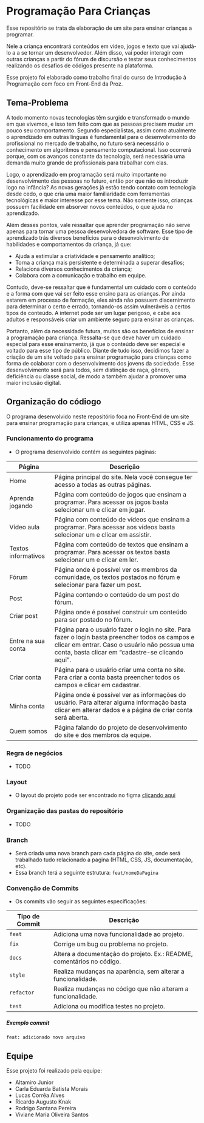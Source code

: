 # Programação Para Crianças

Esse repositório se trata da elaboração de um site para ensinar crianças a programar.

Nele a criança encontrará conteúdos em vídeo, jogos e texto que vai ajudá-lo a a se tornar um desenvolvedor. Além disso, vai poder interagir com outras crianças a partir do fórum de discursão e testar seus conhecimentos realizando os desafios de códigos presente na plataforma.

Esse projeto foi elaborado como trabalho final do curso de Introdução à Programação com foco em Front-End da Proz.


## Tema-Problema

A todo momento novas tecnologias têm surgido e transformado o mundo em que vivemos, e isso tem feito com que as pessoas precisem mudar um pouco seu comportamento. Segundo especialistas, assim como atualmente o aprendizado em outras línguas é fundamental para o desenvolvimento do profissional no mercado de trabalho, no futuro será necessário o conhecimento em algoritmos e pensamento computacional. Isso ocorrerá porque, com os avanços constante da tecnologia, será necessária uma demanda muito grande de profissionais para trabalhar com elas. 

Logo, o aprendizado em programação será muito importante no desenvolvimento das pessoas no futuro, então por que não os introduzir logo na infância? As novas gerações já estão tendo contato com tecnologia desde cedo, o que cria uma maior familiaridade com ferramentas tecnológicas e maior interesse por esse tema. Não somente isso, crianças possuem facilidade em absorver novos conteúdos, o que ajuda no aprendizado.

Além desses pontos, vale ressaltar que aprender programação não serve apenas para tornar uma pessoa desenvolvedora de software. Esse tipo de aprendizado trás diversos benefícios para o desenvolvimento de habilidades e comportamentos da criança, já que:
- Ajuda a estimular a criatividade e pensamento analítico;
- Torna a criança mais persistente e determinada a superar desafios;
- Relaciona diversos conhecimentos da criança;
- Colabora com a comunicação e trabalho em equipe.

Contudo, deve-se ressaltar que é fundamental um cuidado com o conteúdo e a forma com que vai ser feito esse ensino para as crianças. Por ainda estarem em processo de formação, eles ainda não possuem discernimento para determinar o certo e errado, tornando-os assim vulneráveis a certos tipos de conteúdo. A internet pode ser um lugar perigoso, e cabe aos adultos e responsáveis criar um ambiente seguro para ensinar as crianças.

Portanto, além da necessidade futura, muitos são os benefícios de ensinar a programação para criança. Ressalta-se que deve haver um cuidado especial para esse ensinamento, já que o conteúdo deve ser especial e voltado para esse tipo de público. Diante de tudo isso, decidimos fazer a criação de um site voltado para ensinar programação para crianças como forma de colaborar com o desenvolvimento dos jovens da sociedade. Esse desenvolvimento será para todos, sem distinção de raça, gênero, deficiência ou classe social, de modo a também ajudar a promover uma maior inclusão digital.


## Organização do códiogo

O programa desenvolvido neste repositório foca no Front-End de um site para ensinar programação para crianças, e utiliza apenas HTML, CSS e JS.

### Funcionamento do programa

- O programa desenvolvido contém as seguintes páginas:


| Página              | Descrição                                                                                                                                       |
| ------------------- | ----------------------------------------------------------------------------------------------------------------------------------------------- |
| Home                | Página principal do site. Nela você consegue ter acesso a todas as outras páginas.                                                              |
| Aprenda jogando     | Página com conteúdo de jogos que ensinam a programar. Para acessar os jogos basta selecionar um e clicar em jogar.                              |
| Vídeo aula          | Página com conteúdo de vídeos que ensinam a programar. Para acessar aos vídeos basta selecionar um e clicar em assistir.                        |
| Textos informativos | Página com conteúdo de textos que ensinam a programar. Para acessar os textos basta selecionar um e clicar em ler.                              |
| Fórum               | Página onde é possível ver os membros da comunidade, os textos postados no fórum e selecionar para fazer um post.                               |
| Post                | Página contendo o conteúdo de um post do fórum.                                                                                                 |
| Criar post          | Página onde é possível construir um conteúdo para ser postado no fórum.                                                                         |
| Entre na sua conta  | Página para o usuário fazer o login no site. Para fazer o login basta preencher todos os campos e clicar em entrar. Caso o usuário não possua uma conta, basta clicar em “cadastre-se clicando aqui”. |
| Criar conta         | Página para o usuário criar uma conta no site. Para criar a conta basta preencher todos os campos e clicar em cadastrar.                        |
| Minha conta         | Página onde é possível ver as informações do usuário. Para alterar alguma informação basta clicar em alterar dados e a página de criar conta será aberta. |
| Quem somos          | Página falando do projeto de desenvolvimento do site e dos membros da equipe.                                                                   |


### Regra de negócios

- TODO

### Layout

- O layout do projeto pode ser encontrado no figma [clicando aqui](https://www.figma.com/file/E4EeaMtTVGbNV5s878aOPA/Escola-de-programa%C3%A7%C3%A3o?type=design&node-id=0-1&mode=design&t=OkWSd2eOqocxLvQO-0)



### Organização das pastas do repositório

- TODO

### Branch

- Será criada uma nova branch para cada página do site, onde será trabalhado tudo relacionado a pagina (HTML, CSS, JS, documentação, etc).
- Essa branch terá a seguinte estrutura: `feat/nomeDaPagina`


### Convenção de Commits

- Os commits vão seguir as seguintes especificações:

| Tipo de Commit | Descrição                                                                                                 |
| -------------- | --------------------------------------------------------------------------------------------------------- |
| `feat`         | Adiciona uma nova funcionalidade ao projeto.                                                              |
| `fix`          | Corrige um bug ou problema no projeto.                                                                    |
| `docs`         | Altera a documentação do projeto. Ex.: README, comentários no código.                                     |
| `style`        | Realiza mudanças na aparência, sem alterar a funcionalidade.                                              |
| `refactor`     | Realiza mudanças no código que não alteram a funcionalidade.                                              |
| `test`         | Adiciona ou modifica testes no projeto.                                                                   |

##### Exemplo commit

`feat: adicionado novo arquivo`


## Equipe

Esse projeto foi realizado pela equipe:

- Altamiro Junior
- Carla Eduarda Batista Morais
- Lucas Corrêa Alves
- Ricardo Augusto Knak
- Rodrigo Santana Pereira
- Viviane Maria Oliveira Santos
